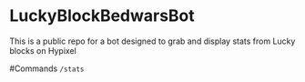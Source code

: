 # LuckyBlockBedwarsBot

This is a public repo for a bot designed to grab and display stats from Lucky blocks on Hypixel

#Commands
`/stats`
